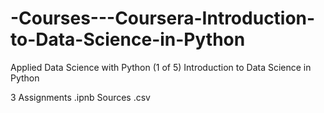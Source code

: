 # -Courses---Coursera-Introduction-to-Data-Science-in-Python
Applied Data Science with Python (1 of 5)
Introduction to Data Science in Python

3 Assignments .ipnb
Sources .csv
